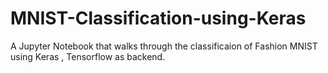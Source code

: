 # MNIST-Classification-using-Keras
A Jupyter Notebook that walks through the classificaion of Fashion MNIST using Keras , Tensorflow as backend.
